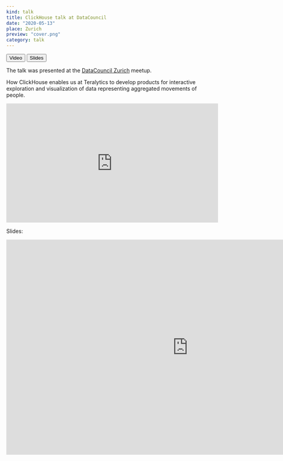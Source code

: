 ```yaml
---
kind: talk
title: ClickHouse talk at DataCouncil
date: "2020-05-13"
place: Zurich
preview: "cover.png"
category: talk
---
```

<button href="https://www.youtube.com/watch?v=9vcELfXdp6I">Video</button>
<button href="https://docs.google.com/presentation/d/1MV51jJJX9Q0lYusd-35u1VhFeXs0ivmvdV2ximYtddM/embed?start=false&loop=false&delayms=3000" variant=outline>Slides</button>


The talk was presented at 
the [DataCouncil Zurich](https://www.meetup.com/fr-FR/DataCouncil-AI-Zurich-Data-Engineering-Science/events/267081855/) meetup.

How ClickHouse enables us at Teralytics to develop products for interactive exploration and visualization of data representing aggregated movements of people.

<iframe width="560" height="315" src="https://www.youtube-nocookie.com/embed/9vcELfXdp6I?rel=0" frameborder="0" allow="accelerometer; autoplay; encrypted-media; gyroscope; picture-in-picture" allowfullscreen></iframe>

Slides:
<iframe src="https://docs.google.com/presentation/d/1MV51jJJX9Q0lYusd-35u1VhFeXs0ivmvdV2ximYtddM/embed?start=false&loop=false&delayms=3000" frameborder="0" width="960" height="569" allowfullscreen="true" mozallowfullscreen="true" webkitallowfullscreen="true"></iframe>


